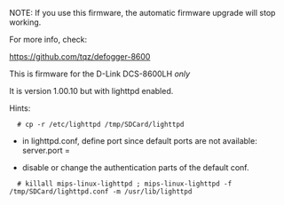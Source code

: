 NOTE: If you use this firmware, the automatic firmware upgrade will stop working.

For more info, check:

https://github.com/tqz/defogger-8600

This is firmware for the D-Link DCS-8600LH *only*

It is version 1.00.10 but with lighttpd enabled.

Hints:
```
  # cp -r /etc/lighttpd /tmp/SDCard/lighttpd
```
  * in lighttpd.conf, define port since default ports are not available:
      server.port = 

  * disable or change the authentication parts of the default conf.
```
  # killall mips-linux-lighttpd ; mips-linux-lighttpd -f /tmp/SDCard/lighttpd.conf -m /usr/lib/lighttpd
```

